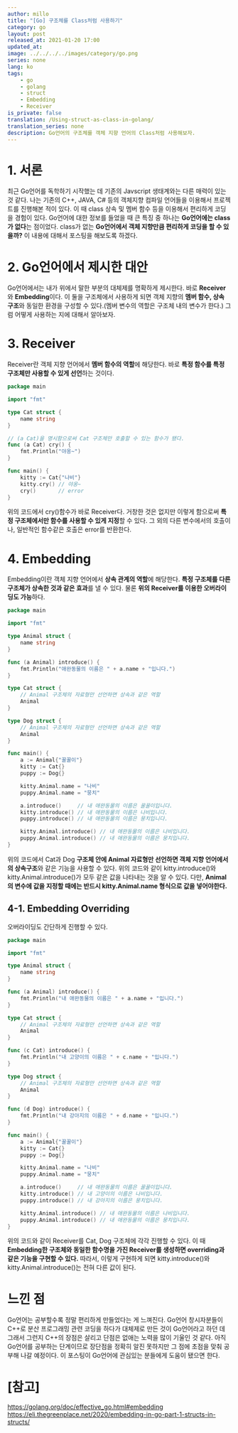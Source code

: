 ```yaml
---
author: millo
title: "[Go] 구조체를 Class처럼 사용하기"
category: go
layout: post
released_at: 2021-01-20 17:00
updated_at:
image: ../../../../images/category/go.png
series: none
lang: ko
tags:
    - go
    - golang
    - struct
    - Embedding
    - Receiver
is_private: false
translation: /Using-struct-as-class-in-golang/
translation_series: none
description: Go언어의 구조체를 객체 지향 언어의 Class처럼 사용해보자.
---
```


# 1. 서론

최근 Go언어를 독학하기 시작했는 데 기존의 Javscript 생태계와는 다른 매력이 있는 것 같다. 나는 기존의 C++, JAVA, C# 등의 객체지향 컴파일 언어들을 이용해서 프로젝트를 진행해본 적이 있다. 이 때 class 상속 및 멤버 함수 등을 이용해서 편리하게 코딩을 경험이 있다. Go언어에 대한 정보를 들었을 때 큰 특징 중 하나는 **Go언어에는 class가 없다**는 점이었다. class가 없는 **Go언어에서 객체 지향만큼 편리하게 코딩을 할 수 있을까?** 이 내용에 대해서 포스팅을 해보도록 하겠다.

# 2. Go언어에서 제시한 대안

Go언어에서는 내가 위에서 말한 부분의 대체제를 명확하게 제시한다. 바로 **Receiver**와 **Embedding**이다. 이 둘을 구조체에서 사용하게 되면 객체 지향의 **멤버 함수, 상속 구조**와 동일한 환경을 구성할 수 있다.(멤버 변수의 역할은 구조체 내의 변수가 한다.) 그럼 어떻게 사용하는 지에 대해서 알아보자.

# 3. Receiver

Receiver란 객체 지향 언어에서 **멤버 함수의 역할**에 해당한다. 바로 **특정 함수를 특정 구조체만 사용할 수 있게 선언**하는 것이다.

```go
package main

import "fmt"

type Cat struct {
	name string
}

// (a Cat)을 명시함으로써 Cat 구조체만 호출할 수 있는 함수가 됐다.
func (a Cat) cry() {
	fmt.Println("야옹~")
}

func main() {
	kitty := Cat{"나비"}
	kitty.cry() // 야옹~
	cry()       // error
}


```

위의 코드에서 cry()함수가 바로 Receiver다. 거창한 것은 없지만 이렇게 함으로써 **특정 구조체에서만 함수를 사용할 수 있게 지정**할 수 있다. 그 외의 다른 변수에서의 호출이나, 일반적인 함수같은 호출은 error를 반환한다.

# 4. Embedding

Embedding이란 객체 지향 언어에서 **상속 관계의 역할**에 해당한다. **특정 구조체를 다른 구조체가 상속한 것과 같은 효과**를 낼 수 있다. 물론 **위의 Receiver를 이용한 오버라이딩도 가능**하다.

```go
package main

import "fmt"

type Animal struct {
	name string
}

func (a Animal) introduce() {
	fmt.Println("애완동물의 이름은 " + a.name + "입니다.")
}

type Cat struct {
	// Animal 구조체의 자료형만 선언하면 상속과 같은 역할
	Animal
}

type Dog struct {
	// Animal 구조체의 자료형만 선언하면 상속과 같은 역할
	Animal
}

func main() {
	a := Animal{"꿀꿀이"}
	kitty := Cat{}
	puppy := Dog{}

	kitty.Animal.name = "나비"
	puppy.Animal.name = "뭉치"

	a.introduce()     // 내 애완동물의 이름은 꿀꿀이입니다.
	kitty.introduce() // 내 애완동물의 이름은 나비입니다.
	puppy.introduce() // 내 애완동물의 이름은 뭉치입니다.

	kitty.Animal.introduce() // 내 애완동물의 이름은 나비입니다.
	puppy.Animal.introduce() // 내 애완동물의 이름은 뭉치입니다.
}

```

위의 코드에서 Cat과 Dog **구조체 안에 Animal 자료형만 선언하면 객체 지향 언어에서의 상속구조**와 같은 기능을 사용할 수 있다. 위의 코드와 같이 kitty.introduce()와 kitty.Animal.introduce()가 모두 같은 값을 나타내는 것을 알 수 있다. 다만, **Animal의 변수에 값을 지정할 때에는 반드시 kitty.Animal.name 형식으로 값을 넣어야한다.**

## 4-1. Embedding Overriding

오버라이딩도 간단하게 진행할 수 있다.

```go
package main

import "fmt"

type Animal struct {
	name string
}

func (a Animal) introduce() {
	fmt.Println("내 애완동물의 이름은 " + a.name + "입니다.")
}

type Cat struct {
	// Animal 구조체의 자료형만 선언하면 상속과 같은 역할
	Animal
}

func (c Cat) introduce() {
	fmt.Println("내 고양이의 이름은 " + c.name + "입니다.")
}

type Dog struct {
	// Animal 구조체의 자료형만 선언하면 상속과 같은 역할
	Animal
}

func (d Dog) introduce() {
	fmt.Println("내 강아지의 이름은 " + d.name + "입니다.")
}

func main() {
	a := Animal{"꿀꿀이"}
	kitty := Cat{}
	puppy := Dog{}

	kitty.Animal.name = "나비"
	puppy.Animal.name = "뭉치"

	a.introduce()     // 내 애완동물의 이름은 꿀꿀이입니다.
	kitty.introduce() // 내 고양이의 이름은 나비입니다.
	puppy.introduce() // 내 강아지의 이름은 뭉치입니다.

	kitty.Animal.introduce() // 내 애완동물의 이름은 나비입니다.
	puppy.Animal.introduce() // 내 애완동물의 이름은 뭉치입니다.
}
```

위의 코드와 같이 Receiver를 Cat, Dog 구조체에 각각 진행할 수 있다. 이 때 **Embedding한 구조체와 동일한 함수명을 가진 Receiver를 생성하면 overriding과 같은 기능을 구현할 수 있다.** 따라서, 이렇게 구현하게 되면 kitty.introduce()와 kitty.Animal.introduce()는 전혀 다른 값이 된다.

# 느낀 점

Go언어는 공부할수록 정말 편리하게 만들었다는 게 느껴진다. Go언어 창시자분들이 C++로 분산 프로그래밍 관련 코딩을 하다가 대체제로 만든 것이 Go언어라고 하던 데 그래서 그런지 C++의 장점은 살리고 단점은 없애는 노력을 많이 기울인 것 같다. 아직 Go언어를 공부하는 단계이므로 장단점을 정확히 알진 못하지만 그 점에 초점을 맞춰 공부해 나갈 예정이다. 이 포스팅이 Go언어에 관심있는 분들에게 도움이 됐으면 한다.

# [참고]

https://golang.org/doc/effective_go.html#embedding
https://eli.thegreenplace.net/2020/embedding-in-go-part-1-structs-in-structs/
